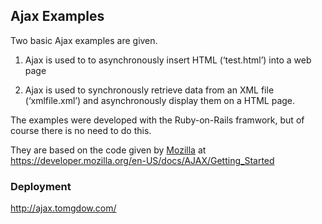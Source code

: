 ## Ajax Examples
Two basic Ajax examples are given. 

1.  Ajax is used to to asynchronously insert HTML (‘test.html’) 
    into a web page

2. Ajax is used to synchronously retrieve data from an XML file   
(‘xmlfile.xml’) and asynchronously display them on a HTML page.

The examples were developed with the Ruby-on-Rails framwork, but of  
course there is no need to do this. 

They are based on the code given by [Mozilla](https://developer.mozilla.org/en-US/docs/AJAX) at  
https://developer.mozilla.org/en-US/docs/AJAX/Getting_Started

### Deployment
http://ajax.tomgdow.com/

